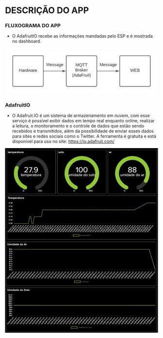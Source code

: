 # DESCRIÇÃO DO APP

### FLUXOGRAMA DO APP

* O AdafruitIO recebe as informações mandadas pelo ESP e é mostrada no dashboard.

![FLUXO_APP](https://github.com/mateusbsa/Sistemas-Embarcados-Projeto/blob/main/app/Fluxograma_App.jpeg)

### AdafruitIO

* O Adafruit.IO é um sistema de armazenamento em nuvem, com esse serviço é possível exibir dados em tempo real enquanto online, realizar a leitura, o monitoramento e o controle de dados que estão sendo recebidos e transmitidos, além da possibilidade de enviar esses dados para sites e redes sociais como o Twitter. A ferramenta é gratuita e está disponível para uso no site: https://io.adafruit.com/

![APP](https://github.com/mateusbsa/Sistemas-Embarcados-Projeto/blob/main/app/AdafruitIO_App.jpeg)


